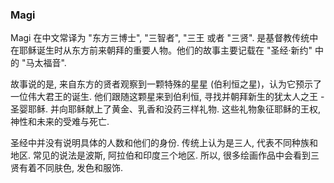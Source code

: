 ### Magi

Magi 在中文常译为 "东方三博士", "三智者", "三王 或者 "三贤". 是基督教传统中在耶稣诞生时从东方前来朝拜的重要人物。他们的故事主要记载在 "圣经·新约" 中的 "马太福音".

故事说的是, 来自东方的贤者观察到一颗特殊的星星 (伯利恒之星)，认为它预示了一位伟大君王的诞生. 他们跟随这颗星来到伯利恒, 寻找并朝拜新生的犹太人之王 - 圣婴耶稣. 并向耶稣献上了黄金、乳香和没药三样礼物. 这些礼物象征耶稣的王权, 神性和未来的受难与死亡.

圣经中并没有说明具体的人数和他们的身份. 传统上认为是三人, 代表不同种族和地区. 常见的说法是波斯, 阿拉伯和印度三个地区. 所以, 很多绘画作品中会看到三贤有着不同肤色, 发色和服饰.
